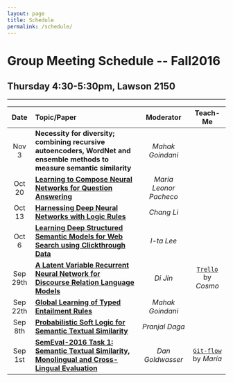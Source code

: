 ```yaml
---
layout: page
title: Schedule
permalink: /schedule/
---
```


# Group Meeting Schedule -- Fall2016

## **Thursday 4:30-5:30pm, Lawson 2150**
-----

| Date | Topic/Paper | Moderator | Teach-Me |
|:------:|:----------|:----------:|:----------:|
| Nov 3 | **Necessity for diversity; combining recursive autoencoders, WordNet and ensemble methods to measure semantic similarity** | *Mahak Goindani* | |
| Oct 20 | [**Learning to Compose Neural Networks for Question Answering**](https://arxiv.org/pdf/1601.01705v4.pdf) | *María Leonor Pacheco* | |
| Oct 13 | [**Harnessing Deep Neural Networks with Logic Rules**](http://www.cs.cmu.edu/~epxing/papers/2016/Hu_etal_ACL16.pdf) | *Chang Li* | |
| Oct 6 | [**Learning Deep Structured Semantic Models for Web Search using Clickthrough Data**](../resources/p2333-he.pdf) | *I-ta Lee* | |
| Sep 29th | [**A Latent Variable Recurrent Neural Network for Discourse Relation Language Models**](https://arxiv.org/pdf/1603.01913v2.pdf) | *Di Jin* | [`Trello`](https://trello.com/) by *Cosmo* |
| Sep 22th | [**Global Learning of Typed Entailment Rules**](http://turing.cs.washington.edu/papers/berant-acl2011.pdf) | *Mahak Goindani* | |
| Sep 8th | [**Probabilistic Soft Logic for Semantic Textual Similarity**](http://www.cs.utexas.edu/~ml/papers/beltagy.acl14.pdf) | *Pranjal Daga* | |
| Sep 1st | [**SemEval-2016 Task 1: Semantic Textual Similarity, Monolingual and Cross-Lingual Evaluation**](http://web.eecs.umich.edu/~mihalcea/papers/agirre.semeval16.pdf) | *Dan Goldwasser* | [`Git-flow`](../resources/gitflow.pdf) by *María* |
